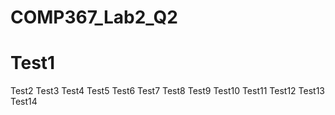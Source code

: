 # COMP367_Lab2_Q2
# Test1
Test2
Test3
Test4
Test5
Test6
Test7
Test8
Test9
Test10
Test11
Test12
Test13
Test14
